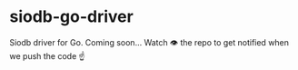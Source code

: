 # siodb-go-driver

Siodb driver for Go. Coming soon... Watch 👁️ the repo to get notified when we push the code ☝️
